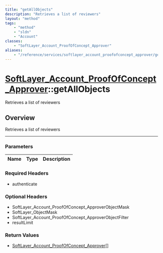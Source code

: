 ```yaml
---
title: "getAllObjects"
description: "Retrieves a list of reviewers"
layout: "method"
tags:
    - "method"
    - "sldn"
    - "Account"
classes:
    - "SoftLayer_Account_ProofOfConcept_Approver"
aliases:
    - "/reference/services/softlayer_account_proofofconcept_approver/getAllObjects"
---
```

# [SoftLayer_Account_ProofOfConcept_Approver](/reference/services/SoftLayer_Account_ProofOfConcept_Approver)::getAllObjects


Retrieves a list of reviewers


## Overview 
Retrieves a list of reviewers 

-----

### Parameters 
|Name | Type | Description |
| --- | --- | --- |


### Required Headers
* authenticate


### Optional Headers
* SoftLayer_Account_ProofOfConcept_ApproverObjectMask
* SoftLayer_ObjectMask
* SoftLayer_Account_ProofOfConcept_ApproverObjectFilter
* resultLimit

### Return Values
* <a href='/reference/datatypes/SoftLayer_Account_ProofOfConcept_Approver'>SoftLayer_Account_ProofOfConcept_Approver[] </a>




